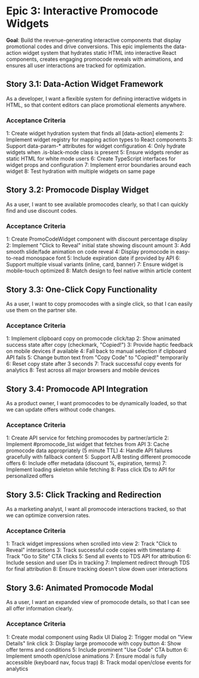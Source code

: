 # Epic 3: Interactive Promocode Widgets

**Goal**: Build the revenue-generating interactive components that display promotional codes and drive conversions. This epic implements the data-action widget system that hydrates static HTML into interactive React components, creates engaging promocode reveals with animations, and ensures all user interactions are tracked for optimization.

## Story 3.1: Data-Action Widget Framework

As a developer,
I want a flexible system for defining interactive widgets in HTML,
so that content editors can place promotional elements anywhere.

### Acceptance Criteria
1: Create widget hydration system that finds all [data-action] elements
2: Implement widget registry for mapping action types to React components
3: Support data-param-* attributes for widget configuration
4: Only hydrate widgets when .is-black-mode class is present
5: Ensure widgets render as static HTML for white mode users
6: Create TypeScript interfaces for widget props and configuration
7: Implement error boundaries around each widget
8: Test hydration with multiple widgets on same page

## Story 3.2: Promocode Display Widget

As a user,
I want to see available promocodes clearly,
so that I can quickly find and use discount codes.

### Acceptance Criteria
1: Create PromoCodeWidget component with discount percentage display
2: Implement "Click to Reveal" initial state showing discount amount
3: Add smooth slide/fade animation on code reveal
4: Display promocode in easy-to-read monospace font
5: Include expiration date if provided by API
6: Support multiple visual variants (inline, card, banner)
7: Ensure widget is mobile-touch optimized
8: Match design to feel native within article content

## Story 3.3: One-Click Copy Functionality

As a user,
I want to copy promocodes with a single click,
so that I can easily use them on the partner site.

### Acceptance Criteria
1: Implement clipboard copy on promocode click/tap
2: Show animated success state after copy (checkmark, "Copied!")
3: Provide haptic feedback on mobile devices if available
4: Fall back to manual selection if clipboard API fails
5: Change button text from "Copy Code" to "Copied!" temporarily
6: Reset copy state after 3 seconds
7: Track successful copy events for analytics
8: Test across all major browsers and mobile devices

## Story 3.4: Promocode API Integration

As a product owner,
I want promocodes to be dynamically loaded,
so that we can update offers without code changes.

### Acceptance Criteria
1: Create API service for fetching promocodes by partner/article
2: Implement #promocode_list widget that fetches from API
3: Cache promocode data appropriately (5 minute TTL)
4: Handle API failures gracefully with fallback content
5: Support A/B testing different promocode offers
6: Include offer metadata (discount %, expiration, terms)
7: Implement loading skeleton while fetching
8: Pass click IDs to API for personalized offers

## Story 3.5: Click Tracking and Redirection

As a marketing analyst,
I want all promocode interactions tracked,
so that we can optimize conversion rates.

### Acceptance Criteria
1: Track widget impressions when scrolled into view
2: Track "Click to Reveal" interactions
3: Track successful code copies with timestamp
4: Track "Go to Site" CTA clicks
5: Send all events to TDS API for attribution
6: Include session and user IDs in tracking
7: Implement redirect through TDS for final attribution
8: Ensure tracking doesn't slow down user interactions

## Story 3.6: Animated Promocode Modal

As a user,
I want an expanded view of promocode details,
so that I can see all offer information clearly.

### Acceptance Criteria
1: Create modal component using Radix UI Dialog
2: Trigger modal on "View Details" link click
3: Display large promocode with copy button
4: Show offer terms and conditions
5: Include prominent "Use Code" CTA button
6: Implement smooth open/close animations
7: Ensure modal is fully accessible (keyboard nav, focus trap)
8: Track modal open/close events for analytics
